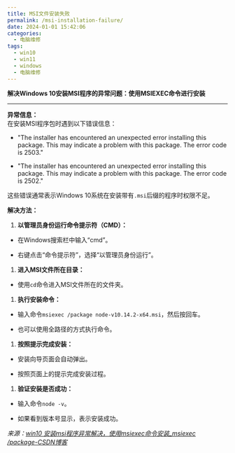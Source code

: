 ```yaml
---
title: MSI文件安装失败
permalink: /msi-installation-failure/
date: 2024-01-01 15:42:06
categories: 
  - 电脑维修
tags: 
  - win10
  - win11
  - windows
  - 电脑维修
---
```


**解决Windows 10安装MSI程序的异常问题：使用MSIEXEC命令进行安装**

<!--more-->
* * *

**异常信息：**  
在安装MSI程序包时遇到以下错误信息：

- "The installer has encountered an unexpected error installing this package. This may indicate a problem with this package. The error code is 2503."

- "The installer has encountered an unexpected error installing this package. This may indicate a problem with this package. The error code is 2502."

这些错误通常表示Windows 10系统在安装带有`.msi`后缀的程序时权限不足。

**解决方法：**

1. **以管理员身份运行命令提示符（CMD）：**

- 在Windows搜索栏中输入“cmd”。

- 右键点击“命令提示符”，选择“以管理员身份运行”。

1. **进入MSI文件所在目录：**

- 使用`cd`命令进入MSI文件所在的文件夹。

1. **执行安装命令：**

- 输入命令`msiexec /package node-v10.14.2-x64.msi`，然后按回车。

- 也可以使用全路径的方式执行命令。

1. **按照提示完成安装：**

- 安装向导页面会自动弹出。

- 按照页面上的提示完成安装过程。

1. **验证安装是否成功：**

- 输入命令`node -v`。

- 如果看到版本号显示，表示安装成功。

_来源：[win10 安装msi程序异常解决，使用msiexec命令安装\_msiexec /package-CSDN博客](https://blog.csdn.net/axing2015/article/details/85283075)_

